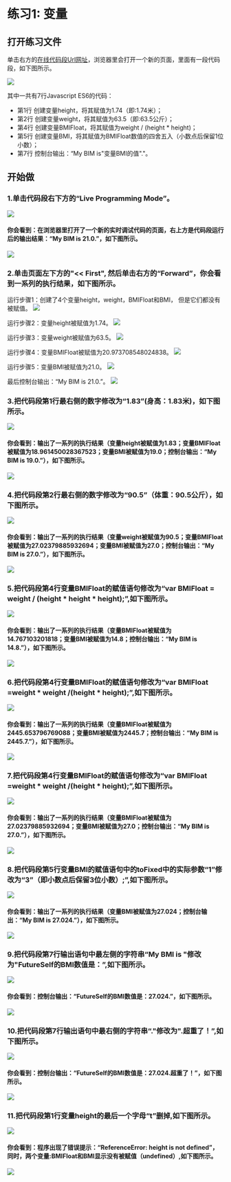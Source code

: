 # 练习1:  变量


## 打开练习文件

单击右方的[在线代码段Url网址](http://pythontutor.com/visualize.html#code=var%20height%20%3D%201.74%3B%0Avar%20weight%20%3D%2063.5%3B%0A%20%20%20%0Avar%20BMIFloat%20%3D%20weight%20/%20%28height%20*%20height%29%3B%0Avar%20BMI%20%3D%20BMIFloat.toFixed%281%29%3B%0A%0Aconsole.log%28%22My%20BIM%20is%20%22%20%2B%20BMI%20%2B%20%22.%22%29%3B&cumulative=false&heapPrimitives=nevernest&mode=edit&origin=opt-frontend.js&py=js&rawInputLstJSON=%5B%5D&textReferences=false)，浏览器里会打开一个新的页面，里面有一段代码段，如下图所示。

![](/images/章1-快速掌握编程的基础知识/变量/0.bmp)

其中一共有7行Javascript ES6的代码：

- 第1行 创建变量height，将其赋值为1.74（即:1.74米）；
- 第2行 创建变量weight，将其赋值为63.5（即:63.5公斤）；
- 第4行 创建变量BMIFloat，将其赋值为weight / (height * height)；
- 第5行 创建变量BMI，将其赋值为BMIFloat数值的四舍五入（小数点后保留1位小数）；
- 第7行 控制台输出：“My BIM is"变量BMI的值"."。

## 开始做

### 1.单击代码段右下方的“Live Programming Mode”。

![](/images/章1-快速掌握编程的基础知识/变量/1a.bmp)

#### 你会看到：在浏览器里打开了一个新的实时调试代码的页面，右上方是代码段运行后的输出结果：“My BIM is 21.0.”，如下图所示。

![](/images/章1-快速掌握编程的基础知识/变量/1b.bmp)

### 2.单击页面左下方的"<< First", 然后单击右方的“Forward”，你会看到一系列的执行结果，如下图所示。

运行步骤1：创建了4个变量height，weight，BMIFloat和BMI， 但是它们都没有被赋值。
![](/images/章1-快速掌握编程的基础知识/变量/2b1.bmp)

运行步骤2：变量height被赋值为1.74。
![](/images/章1-快速掌握编程的基础知识/变量/2b2.bmp)

运行步骤3：变量weight被赋值为63.5。
![](/images/章1-快速掌握编程的基础知识/变量/2b3.bmp)

运行步骤4：变量BMIFloat被赋值为20.973708548024838。
![](/images/章1-快速掌握编程的基础知识/变量/2b4.bmp)

运行步骤5：变量BMI被赋值为21.0。
![](/images/章1-快速掌握编程的基础知识/变量/2b5.bmp)

最后控制台输出：“My BIM is 21.0.”。
![](/images/章1-快速掌握编程的基础知识/变量/2b6.bmp)

### 3.把代码段第1行最右侧的数字修改为“1.83”(身高：1.83米)，如下图所示。

![](/images/章1-快速掌握编程的基础知识/变量/3a.bmp)

#### 你会看到：输出了一系列的执行结果（变量height被赋值为1.83；变量BMIFloat被赋值为18.961450028367523；变量BMI被赋值为19.0；控制台输出：“My BIM is 19.0.”），如下图所示。

![](/images/章1-快速掌握编程的基础知识/变量/3b.bmp)

### 4.把代码段第2行最右侧的数字修改为“90.5”（体重：90.5公斤），如下图所示。

![](/images/章1-快速掌握编程的基础知识/变量/4a.bmp)

#### 你会看到：输出了一系列的执行结果（变量weight被赋值为90.5；变量BMIFloat被赋值为27.02379885932694；变量BMI被赋值为27.0；控制台输出：“My BIM is 27.0.”），如下图所示。

![](/images/章1-快速掌握编程的基础知识/变量/4b.bmp)

### 5.把代码段第4行变量BMIFloat的赋值语句修改为“var BMIFloat = weight / (height * height * height);”,如下图所示。

![](/images/章1-快速掌握编程的基础知识/变量/5a.bmp)

#### 你会看到：输出了一系列的执行结果（变量BMIFloat被赋值为14.767103201818；变量BMI被赋值为14.8；控制台输出：“My BIM is 14.8.”），如下图所示。

![](/images/章1-快速掌握编程的基础知识/变量/5b.bmp)

### 6.把代码段第4行变量BMIFloat的赋值语句修改为“var BMIFloat =weight * weight /(height * height);”,如下图所示。

![](/images/章1-快速掌握编程的基础知识/变量/6a.bmp)

#### 你会看到：输出了一系列的执行结果（变量BMIFloat被赋值为2445.653796769088；变量BMI被赋值为2445.7；控制台输出：“My BIM is 2445.7.”），如下图所示。

![](/images/章1-快速掌握编程的基础知识/变量/6b.bmp)

### 7.把代码段第4行变量BMIFloat的赋值语句修改为“var BMIFloat =weight * weight /(height * height);”,如下图所示。

![](/images/章1-快速掌握编程的基础知识/变量/7a.bmp)

#### 你会看到：输出了一系列的执行结果（变量BMIFloat被赋值为27.02379885932694；变量BMI被赋值为27.0；控制台输出：“My BIM is 27.0.”），如下图所示。

![](/images/章1-快速掌握编程的基础知识/变量/7b.bmp)

### 8.把代码段第5行变量BMI的赋值语句中的toFixed中的实际参数“1”修改为“3”（即小数点后保留3位小数）;”,如下图所示。

![](/images/章1-快速掌握编程的基础知识/变量/8a.bmp)

#### 你会看到：输出了一系列的执行结果（变量BMI被赋值为27.024；控制台输出：“My BIM is 27.024.”），如下图所示。

![](/images/章1-快速掌握编程的基础知识/变量/8b.bmp)

### 9.把代码段第7行输出语句中最左侧的字符串“My BMI is "修改为"FutureSelf的BMI数值是：”,如下图所示。

![](/images/章1-快速掌握编程的基础知识/变量/9a.bmp)

#### 你会看到：控制台输出：“FutureSelf的BMI数值是：27.024.”，如下图所示。

![](/images/章1-快速掌握编程的基础知识/变量/9b.bmp)

### 10.把代码段第7行输出语句中最右侧的字符串“."修改为".超重了！”,如下图所示。

![](/images/章1-快速掌握编程的基础知识/变量/10a.bmp)

#### 你会看到：控制台输出：“FutureSelf的BMI数值是：27.024.超重了！”，如下图所示。

![](/images/章1-快速掌握编程的基础知识/变量/10b.bmp)

### 11.把代码段第1行变量height的最后一个字母“t”删掉,如下图所示。

![](/images/章1-快速掌握编程的基础知识/变量/11a.bmp)

#### 你会看到：程序出现了错误提示：“ReferenceError: height is not defined”，同时，两个变量:BMIFloat和BMI显示没有被赋值（undefined）,如下图所示。

![](/images/章1-快速掌握编程的基础知识/变量/11b.bmp)



